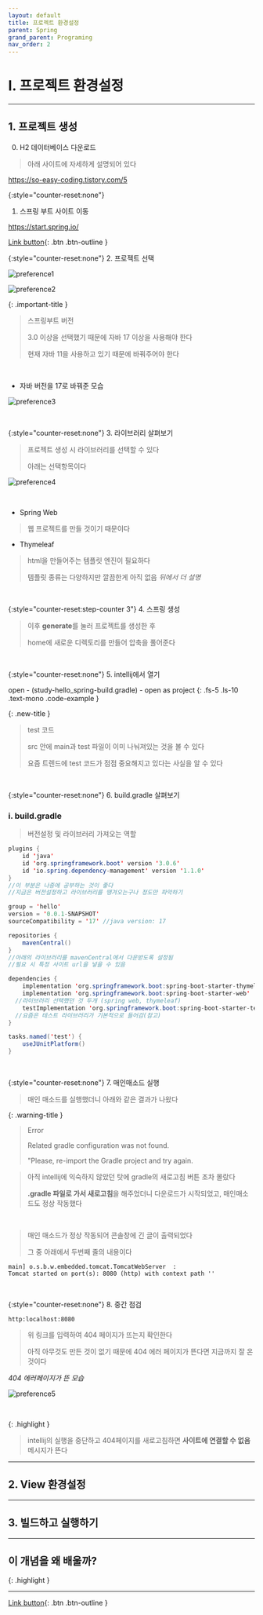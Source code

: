```yaml
---
layout: default
title: 프로젝트 환경설정
parent: Spring
grand_parent: Programing
nav_order: 2
---
```


# I. 프로젝트 환경설정

---

## 1. 프로젝트 생성

0. H2 데이터베이스 다운로드

> 아래 사이트에 자세하게 설명되어 있다

https://so-easy-coding.tistory.com/5

{:style="counter-reset:none"}
1. 스프링 부트 사이트 이동

https://start.spring.io/ 

[Link button](https://opentutorials.org/course/1223/5261){: .btn .btn-outline }

{:style="counter-reset:none"}
2. 프로젝트 선택

![preference1](https://user-images.githubusercontent.com/126454114/233755520-ad4cdb4a-ea76-4aed-a435-27bf77d47154.jpg)

![preference2](https://user-images.githubusercontent.com/126454114/233755760-12d8e7b9-a9e3-4ac1-86bf-a2f3894a66ef.jpg)

{: .important-title }
> 스프링부트 버전
>
> 3.0 이상을 선택했기 때문에 자바 17 이상을 사용해야 한다
>
> 현재 자바 11을 사용하고 있기 때문에 바꿔주어야 한다

<br/>

- 자바 버전을 17로 바꿔준 모습

![preference3](https://user-images.githubusercontent.com/126454114/233755589-7fee3330-61bc-478e-a740-7906feb1eee4.jpg)


<br/>

{:style="counter-reset:none"}
3. 라이브러리 살펴보기

> 프로젝트 생성 시 라이브러리를 선택할 수 있다
>
> 아래는 선택항목이다

![preference4](https://user-images.githubusercontent.com/126454114/233756546-1795dc9d-4e5b-417f-81cb-75cb6bca3f7b.jpg)

<br/>

- Spring Web

> 웹 프로젝트를 만들 것이기 때문이다

- Thymeleaf

> html을 만들어주는 템플릿 엔진이 필요하다
>
> 템플릿 종류는 다양하지만 깔끔한게 아직 없음 _뒤에서 더 설명_

<br/>

{:style="counter-reset:step-counter 3"}
4. 스프링 생성

> 이후 **generate**를 눌러 프로젝트를 생성한 후
>
> home에 새로운 디렉토리를 만들어 압축을 풀어준다

<br/>

{:style="counter-reset:none"}
5. intellij에서 열기  

open - (study-hello_spring-build.gradle) - open as project
{: .fs-5 .ls-10 .text-mono .code-example }

{: .new-title }
> test 코드
>
> src 안에 main과 test 파일이 이미 나눠져있는 것을 볼 수 있다
>
> 요즘 트렌드에 test 코드가 점점 중요해지고 있다는 사실을 알 수 있다

<br/>

{:style="counter-reset:none"}
6. build.gradle 살펴보기

### i. build.gradle

> 버전설정 및 라이브러리 가져오는 역할

```java
plugins {
	id 'java'
	id 'org.springframework.boot' version '3.0.6'
	id 'io.spring.dependency-management' version '1.1.0'
}
//이 부분은 나중에 공부하는 것이 좋다
//지금은 버전설정하고 라이브러리를 땡겨오는구나 정도만 파악하기

group = 'hello'
version = '0.0.1-SNAPSHOT'
sourceCompatibility = '17' //java version: 17

repositories {
	mavenCentral()
}
//아래의 라이브러리를 mavenCentral에서 다운받도록 설정됨
//필요 시 특정 사이트 url을 넣을 수 있음

dependencies {
	implementation 'org.springframework.boot:spring-boot-starter-thymeleaf'
	implementation 'org.springframework.boot:spring-boot-starter-web'
  //라이브러리 선택했던 것 두개 (spring web, thymeleaf)
	testImplementation 'org.springframework.boot:spring-boot-starter-test'
  //요즘은 테스트 라이브러리가 기본적으로 들어감(참고)
}

tasks.named('test') {
	useJUnitPlatform()
}
```

<br/>

{:style="counter-reset:none"}
7. 매인매소드 실행

> 매인 매소드를 실행했더니 아래와 같은 결과가 나왔다

{: .warning-title }
> Error
>
> Related gradle configuration was not found.
>
> "Please, re-import the Gradle project and try again.

> 아직 intellij에 익숙하지 않았던 탓에 gradle의 새로고침 버튼 조차 몰랐다
>
> **.gradle 파일로 가서 새로고침**을 해주었더니 다운로드가 시작되었고, 매인매소드도 정상 작동했다

<br/>

> 매인 매소드가 정상 작동되어 콘솔창에 긴 글이 출력되었다
>
> 그 중 아래에서 두번째 줄의 내용이다

```
main] o.s.b.w.embedded.tomcat.TomcatWebServer  :
Tomcat started on port(s): 8080 (http) with context path ''
```

<br/>

{:style="counter-reset:none"}
8. 중간 점검

```
http:localhost:8080
```

> 위 링크를 입력하여 404 페이지가 뜨는지 확인한다
>
> 아직 아무것도 만든 것이 없기 때문에 404 에러 페이지가 뜬다면 지금까지 잘 온 것이다

_404 에러페이지가 뜬 모습_

![preference5](https://user-images.githubusercontent.com/126454114/233772770-553a1259-58ac-468a-a9aa-284724e04d5d.jpg)

<br/>

{: .highlight }
> intellij의 실행을 중단하고 404페이지를 새로고침하면 **사이트에 연결할 수 없음** 메시지가 뜬다

---

## 2. View 환경설정



---

## 3. 빌드하고 실행하기



---

## **이 개념을 왜 배울까?**

{: .highlight }
> 

> 

---

[Link button](https://opentutorials.org/course/1223/5261){: .btn .btn-outline }